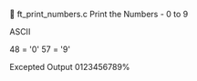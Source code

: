 🔨 ft_print_numbers.c
Print the Numbers - 0 to 9

ASCII

48 = '0'
57 = '9'

Excepted Output
0123456789%